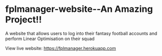 # fplmanager-website--An Amazing Project!!
A website that allows users to log into their fantasy football accounts and perform Linear Optimisation on their squad

View live website: https://fplmanager.herokuapp.com

